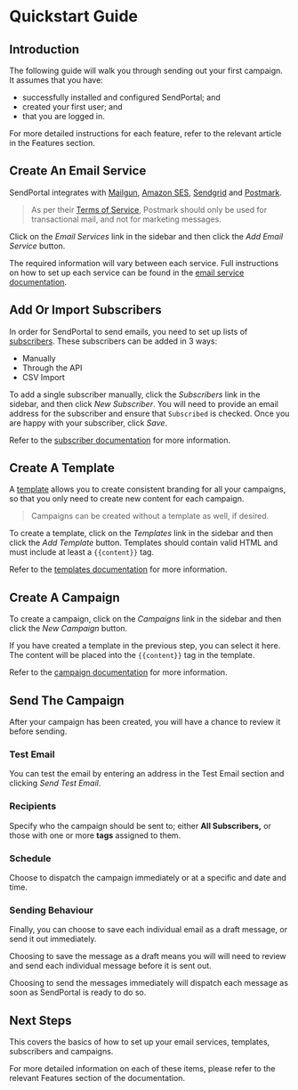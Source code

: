 # Quickstart Guide

## Introduction

The following guide will walk you through sending out your first campaign. It assumes that you have:

- successfully installed and configured SendPortal; and
- created your first user; and
- that you are logged in.

For more detailed instructions for each feature, refer to the relevant article in the Features section.

## Create An Email Service

SendPortal integrates with [Mailgun](/docs/v2/email-services/mailgun), [Amazon SES](/docs/v2/email-services/aws), [Sendgrid](/docs/v2/email-services/sendgrid) and [Postmark](/docs/v2/email-services/postmark).

> As per their [Terms of Service](https://postmarkapp.com/terms-of-service#email-types-that-we-dont-allow-on-postmark), Postmark should only be used for transactional mail, and not for marketing messages.

Click on the _Email Services_ link in the sidebar and then click the _Add Email Service_ button.

The required information will vary between each service. Full instructions on how to set up each service can be found in the [email service documentation](/docs/v2/email-services/introduction).

## Add Or Import Subscribers

In order for SendPortal to send emails, you need to set up lists of [subscribers](/docs/v2/features/subscribers). These subscribers can be added in 3 ways:

- Manually
- Through the API
- CSV Import

To add a single subscriber manually, click the _Subscribers_ link in the sidebar, and then click _New Subscriber_. You will need to provide an email address for the subscriber and ensure that `Subscribed` is checked. Once you are happy with your subscriber, click _Save_.

Refer to the [subscriber documentation](/docs/v2/features/subscribers) for more information.

## Create A Template

A [template](/docs/v2/features/templates) allows you to create consistent branding for all your campaigns, so that you only need to create new content for each campaign.

> Campaigns can be created without a template as well, if desired.

To create a template, click on the _Templates_ link in the sidebar and then click the _Add Template_ button. Templates should contain valid HTML and must include at least a `{{content}}` tag.

Refer to the [templates documentation](/docs/v2/features/templates) for more information.

## Create A Campaign

To create a campaign, click on the _Campaigns_ link in the sidebar and then click the _New Campaign_ button.

If you have created a template in the previous step, you can select it here. The content will be placed into the `{{content}}` tag in the template.

Refer to the [campaign documentation](/docs/v2/features/campaigns) for more information.

## Send The Campaign

After your campaign has been created, you will have a chance to review it before sending.

### Test Email

You can test the email by entering an address in the Test Email section and clicking _Send Test Email_.

### Recipients

Specify who the campaign should be sent to; either **All Subscribers,** or those with one or more **tags** assigned to them.

### Schedule

Choose to dispatch the campaign immediately or at a specific and date and time.

### Sending Behaviour

Finally, you can choose to save each individual email as a draft message, or send it out immediately.

Choosing to save the message as a draft means you will will need to review and send each individual message before it is sent out.

Choosing to send the messages immediately will dispatch each message as soon as SendPortal is ready to do so.

## Next Steps

This covers the basics of how to set up your email services, templates, subscribers and campaigns.

For more detailed information on each of these items, please refer to the relevant Features section of the documentation.
